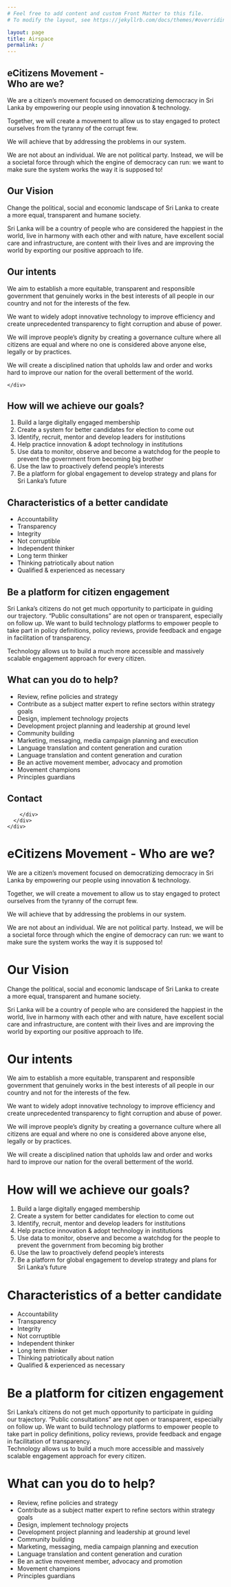 ```yaml
---
# Feel free to add content and custom Front Matter to this file.
# To modify the layout, see https://jekyllrb.com/docs/themes/#overriding-theme-defaults

layout: page
title: Airspace
permalink: /
---
```


<!-- Slider Start -->
<section id="slider">
  <div class="container">
    <div class="row">
      <div class="col-md-12">
        <div class="block">
          <h1 class="animated fadeInUp">eCitizens Movement - <br>Who are we? </h1>
          <p class="animated fadeInUp">We are a citizen’s movement focused on democratizing democracy in Sri Lanka by empowering our people using innovation & technology. </p>

  <p class="animated fadeInUp">Together, we will create a movement to allow us to stay engaged to protect ourselves from the tyranny of the corrupt few.</p>

<p class="animated fadeInUp smalltext">We will achieve that by addressing the problems in our system.</p>

<p class="animated fadeInUp smalltext">We are not about an individual. We are not political party. Instead, we will be a societal force through which the engine of democracy can run: we want to make sure the system works the way it is  supposed to!</p>
        </div>
      </div>
    </div>
  </div>
</section>
<!-- Wrapper Start -->
<section id="intro">
  <div class="container">
    <div class="row">
      <div class="col-md-12 col-sm-12">
        <div class="block">
          <div class="section-title">
            <h2>Our Vision</h2>
            <p>Change the political, social and economic landscape of Sri Lanka to create a more equal, transparent and humane society.
            </p>
          </div>
            
<p>Sri Lanka will be a country of people who are considered the happiest in the world, live in harmony with each other and with nature, have excellent social care and infrastructure, are content with their lives and are improving the world by exporting our positive approach to life.</p>
        </div>
      </div><!-- .col-md-7 close -->
      <!-- <div class="col-md-5 col-sm-12">
        <div class="block">
          <img src="img/wrapper-img.png" alt="Img">
        </div>
      </div> -->
      <!-- .col-md-5 close -->
    </div>
  </div>
</section>




<section id="feature" class="cGray">
<div class="container">
  <div class="row">
    <div class="col-md-12">
      <h2>Our intents </h2>
      <p>We aim to establish a more equitable, transparent and responsible government that genuinely works in the best interests of all people in our country and not for the interests of the few.</p>


<p>We want to widely adopt innovative technology to improve efficiency and create unprecedented transparency to fight corruption and abuse of power.</p>


<p>We will improve people’s dignity by creating a governance culture where all citizens are equal and where no one is considered above anyone else, legally or by practices.</p>


<p>We will create a disciplined nation that upholds law and order and works hard to improve our nation for the overall betterment of the world.</p>

    </div>
  </div>
</div>
</section>



<section id="feature">
<div class="container">
  <div class="row">
    <div class="col-md-12">
      <h2>How will we achieve our goals?</h2>
<ol>
<li>Build a large digitally engaged membership</li>
<li>Create a system for better candidates for election to come out</li>
<li>Identify, recruit, mentor and develop leaders for institutions</li>
<li>Help practice innovation & adopt technology in institutions</li>
<li>Use data to monitor, observe and become a watchdog for the people to prevent the government from becoming big brother</li>
<li>Use the law to proactively defend people’s interests</li>
<li>Be a platform for global engagement to develop strategy and plans for Sri Lanka’s future</li>
</ol>
</div>
  </div>
</div>
</section>




<section id="feature" class="cGray">
<div class="container">
  <div class="row">
    <div class="col-md-12">
      <h2>Characteristics of a better candidate</h2>
<ul>
<li>Accountability</li>
<li>Transparency</li>
<li>Integrity</li>
<li>Not corruptible</li>
<li>Independent thinker</li>
<li>Long term thinker</li>
<li>Thinking patriotically about nation</li>
<li>Qualified & experienced as necessary</li>

</ul>
</div>
  </div>
</div>
</section>


<section id="feature">
<div class="container">
  <div class="row">
    <div class="col-md-12">
      <h2>Be a platform for citizen engagement</h2>
<p>Sri Lanka’s citizens do not get much opportunity to participate in guiding our trajectory. “Public consultations” are not open or transparent, especially on follow up. We want to build technology platforms to empower people to take part in policy definitions, policy reviews, provide feedback and engage in facilitation of transparency.</p>  
<p>Technology allows us to build a much more accessible and massively scalable engagement approach for every citizen. </p>
</div>
  </div>
</div>
</section>



<section id="feature" class="cGray">
<div class="container">
  <div class="row">
    <div class="col-md-12">
      <h2> What can you do to help?</h2>

<ul>
<li>Review, refine policies and strategy </li>
<li>Contribute as a subject matter expert to refine sectors within strategy goals</li>
<li>Design, implement technology projects</li>
<li>Development project planning and leadership at ground level </li>
<li>Community building</li>
<li>Marketing, messaging, media campaign planning and execution </li>
<li>Language translation and content generation and curation </li>
<li>Language translation and content generation and curation </li>
<li>Be an active movement member, advocacy and promotion </li>
<li>Movement champions </li>
<li>Principles guardians</li>

</ul>


</div>
  </div>
</div>
</section>



<!-- Call to action Start -->
<section id="contact">
  <div class="container">
    <div class="row">
      <div class="col-md-12">
        <div class="block">
          <h2>Contact</h2>
          
        </div>
      </div>
    </div>
  </div>
</section>
<!-- Content Start -->

# eCitizens Movement - Who are we? 
We are a citizen’s movement focused on democratizing democracy in Sri Lanka by empowering our people using innovation & technology. 

Together, we will create a movement to allow us to stay engaged to protect ourselves from the tyranny of the corrupt few.

We will achieve that by addressing the problems in our system.

We are not about an individual. We are not political party. Instead, we will be a societal force through which the engine of democracy can run: we want to make sure the system works the way it is supposed to!

# Our Vision
Change the political, social and economic landscape of Sri Lanka to create a more equal, transparent and humane society.

Sri Lanka will be a country of people who are considered the happiest in the world, live in harmony with each other and with nature, have excellent social care and infrastructure, are content with their lives and are improving the world by exporting our positive approach to life.

# Our intents 
We aim to establish a more equitable, transparent and responsible government that genuinely works in the best interests of all people in our country and not for the interests of the few.

We want to widely adopt innovative technology to improve efficiency and create unprecedented transparency to fight corruption and abuse of power.

We will improve people’s dignity by creating a governance culture where all citizens are equal and where no one is considered above anyone else, legally or by practices.

We will create a disciplined nation that upholds law and order and works hard to improve our nation for the overall betterment of the world.

# How will we achieve our goals?
1. Build a large digitally engaged membership
2. Create a system for better candidates for election to come out
3. Identify, recruit, mentor and develop leaders for institutions
4. Help practice innovation & adopt technology in institutions
5. Use data to monitor, observe and become a watchdog for the people to prevent the government from becoming big brother
6. Use the law to proactively defend people’s interests
7. Be a platform for global engagement to develop strategy and plans for Sri Lanka’s future


# Characteristics of a better candidate
* Accountability
* Transparency
* Integrity
* Not corruptible
* Independent thinker
* Long term thinker
* Thinking patriotically about nation
* Qualified & experienced as necessary

# Be a platform for citizen engagement
Sri Lanka’s citizens do not get much opportunity to participate in guiding our trajectory. “Public consultations” are not open or transparent, especially on follow up. We want to build technology platforms to empower people to take part in policy definitions, policy reviews, provide feedback and engage in facilitation of transparency.  
Technology allows us to build a much more accessible and massively scalable engagement approach for every citizen. 

# What can you do to help?
* Review, refine policies and strategy 
* Contribute as a subject matter expert to refine sectors within strategy goals 
* Design, implement technology projects
* Development project planning and leadership at ground level 
* Community building
* Marketing, messaging, media campaign planning and execution 
* Language translation and content generation and curation 
* Be an active movement member, advocacy and promotion 
* Movement champions 
* Principles guardians
